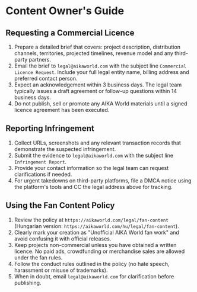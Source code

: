 # Content Owner's Guide

## Requesting a Commercial Licence

1. Prepare a detailed brief that covers: project description, distribution channels, territories, projected timelines, revenue model and any third-party partners.
2. Email the brief to `legal@aikaworld.com` with the subject line `Commercial Licence Request`. Include your full legal entity name, billing address and preferred contact person.
3. Expect an acknowledgement within 3 business days. The legal team typically issues a draft agreement or follow-up questions within 14 business days.
4. Do not publish, sell or promote any AIKA World materials until a signed licence agreement has been executed.

## Reporting Infringement

1. Collect URLs, screenshots and any relevant transaction records that demonstrate the suspected infringement.
2. Submit the evidence to `legal@aikaworld.com` with the subject line `Infringement Report`.
3. Provide your contact information so the legal team can request clarifications if needed.
4. For urgent takedowns on third-party platforms, file a DMCA notice using the platform's tools and CC the legal address above for tracking.

## Using the Fan Content Policy

1. Review the policy at `https://aikaworld.com/legal/fan-content` (Hungarian version: `https://aikaworld.com/hu/legal/fan-content`).
2. Clearly mark your creation as "Unofficial AIKA World fan work" and avoid confusing it with official releases.
3. Keep projects non-commercial unless you have obtained a written licence. No paid ads, crowdfunding or merchandise sales are allowed under the fan rules.
4. Follow the conduct rules outlined in the policy (no hate speech, harassment or misuse of trademarks).
5. When in doubt, email `legal@aikaworld.com` for clarification before publishing.
